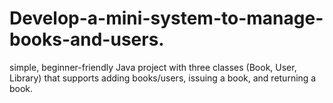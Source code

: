 # Develop-a-mini-system-to-manage-books-and-users.
 simple, beginner-friendly Java project with three classes (Book, User, Library) that supports adding books/users, issuing a book, and returning a book.
